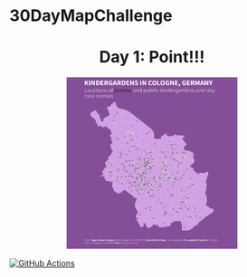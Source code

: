 
# 30DayMapChallenge


<h1 align="center"> Day 1: Point!!! </h1>

  <p align="center">
    <img src="https://github.com/BB1464/30DayMapChallenge/blob/master/Plot/day01_points_01.png" width="60%">
      </p>













[![GitHub Actions](https://github.com/BB1464/30DayMapChallenge/actions/workflows/run_pipeline.yml/badge.svg)](https://github.com/BB1464/30DayMapChallenge/actions/workflows/run_pipeline.yml)
